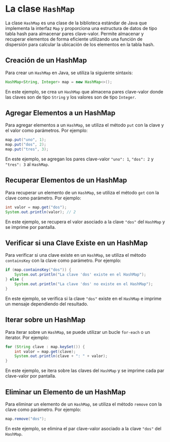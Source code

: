# La clase `HashMap`

La clase `HashMap` es una clase de la biblioteca estándar de Java que implementa la interfaz `Map` y proporciona una
estructura de datos de tipo tabla hash para almacenar pares clave-valor. Permite almacenar y recuperar elementos de
forma eficiente utilizando una función de dispersión para calcular la ubicación de los elementos en la tabla hash.

## Creación de un HashMap

Para crear un `HashMap` en Java, se utiliza la siguiente sintaxis:

```java
HashMap<String, Integer> map = new HashMap<>();
```

En este ejemplo, se crea un `HashMap` que almacena pares clave-valor donde las claves son de tipo `String` y los valores
son de tipo `Integer`.

## Agregar Elementos a un HashMap

Para agregar elementos a un `HashMap`, se utiliza el método `put` con la clave y el valor como parámetros. Por ejemplo:

```java
map.put("uno", 1);
map.put("dos", 2);
map.put("tres", 3);
```

En este ejemplo, se agregan los pares clave-valor `"uno": 1`, `"dos": 2` y `"tres": 3` al `HashMap`.

## Recuperar Elementos de un HashMap

Para recuperar un elemento de un `HashMap`, se utiliza el método `get` con la clave como parámetro. Por ejemplo:

```java
int valor = map.get("dos");
System.out.println(valor); // 2
```

En este ejemplo, se recupera el valor asociado a la clave `"dos"` del `HashMap` y se imprime por pantalla.

## Verificar si una Clave Existe en un HashMap

Para verificar si una clave existe en un `HashMap`, se utiliza el método `containsKey` con la clave como parámetro. Por
ejemplo:

```java
if (map.containsKey("dos")) {
    System.out.println("La clave 'dos' existe en el HashMap");
} else {
    System.out.println("La clave 'dos' no existe en el HashMap");
}
```

En este ejemplo, se verifica si la clave `"dos"` existe en el `HashMap` e imprime un mensaje dependiendo del resultado.

## Iterar sobre un HashMap

Para iterar sobre un `HashMap`, se puede utilizar un bucle `for-each` o un iterator. Por ejemplo:

```java
for (String clave : map.keySet()) {
    int valor = map.get(clave);
    System.out.println(clave + ": " + valor);
}
```

En este ejemplo, se itera sobre las claves del `HashMap` y se imprime cada par clave-valor por pantalla.

## Eliminar un Elemento de un HashMap

Para eliminar un elemento de un `HashMap`, se utiliza el método `remove` con la clave como parámetro. Por ejemplo:

```java
map.remove("dos");
```

En este ejemplo, se elimina el par clave-valor asociado a la clave `"dos"` del `HashMap`.
